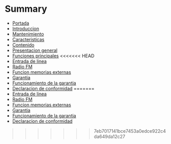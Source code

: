 # Summary

* [Portada](Portada.md)
* [Introduccion](01-Introduccion.md)
* [Mantenimiento](02-Mantenimiento.md)
* [Caracteristicas](03-Caracteristicas.md)
* [Contenido](04-Contenido.md)
* [Presentacion general](05-Presentacion_general.md)
* [Funciones principales](06-Funciones_principales.md)
<<<<<<< HEAD
* [Entrada de linea](07-Entrada_de_linea.md)
* [Radio FM](08-Radio_FM.md)
* [Funcion memorias externas](09-Funcion_memorias_externas.md)
* [Garantia](10-Garantia.md)
* [Funcionamiento de la garantia](11-Funcionamiento_garantia.md)
* [Declaracion de conformidad](12-Declaracion_conformidad.md)
=======
* [Entrada de linea](10-Entrada_de_linea.md)
* [Radio FM](11-Radio_FM.md)
* [Funcion memorias externas](12-Funcion_memorias_externas.md)
* [Garantia](13-Garantia.md)
* [Funcionamiento de la garantia](14-Funcionamiento_garantia.md)
* [Declaracion de conformidad](15-Declaracion_conformidad.md)
>>>>>>> 7eb7017141bce7453a0edce922c4da649da12c27

